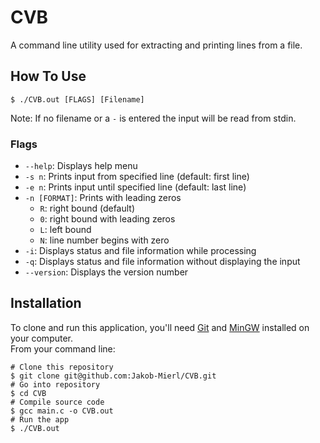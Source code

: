 # CVB

A command line utility used for extracting and printing lines from a file.

## How To Use

```shell
$ ./CVB.out [FLAGS] [Filename]
```

Note: If no filename or a ``-`` is entered the input will be read from stdin.

### Flags

- ```--help```: Displays help menu
- ```-s n```: Prints input from specified line (default: first line)
- ```-e n```: Prints input until specified line (default: last line)
- ```-n [FORMAT]```: Prints with leading zeros
  - ```R```: right bound (default)
  - ```0```: right bound with leading zeros
  - ```L```: left bound
  - ```N```: line number begins with zero
- ```-i```: Displays status and file information while processing
- ```-q```: Displays status and file information without displaying the input
- ```--version```: Displays the version number

## Installation

To clone and run this application, you'll need [Git](https://git-scm.com/download/win) and [MinGW](https://www.mingw-w64.org/downloads/) installed on your computer.\
From your command line:

```shell
# Clone this repository
$ git clone git@github.com:Jakob-Mierl/CVB.git
# Go into repository
$ cd CVB
# Compile source code
$ gcc main.c -o CVB.out
# Run the app
$ ./CVB.out
```
